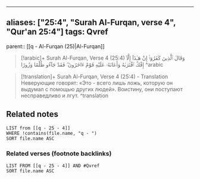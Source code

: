 
---
aliases: ["25:4", "Surah Al-Furqan, verse 4", "Qur'an 25:4"]
tags: Qvref
---

parent:: [[q - Al-Furqan (25)|Al-Furqan]]

> [!arabic]+ Surah Al-Furqan, Verse 4 (25:4)
> <span class="quran-arabic">وَقَالَ ٱلَّذِينَ كَفَرُوٓا۟ إِنْ هَـٰذَآ إِلَّآ إِفْكٌ ٱفْتَرَىٰهُ وَأَعَانَهُۥ عَلَيْهِ قَوْمٌ ءَاخَرُونَ ۖ فَقَدْ جَآءُو ظُلْمًا وَزُورًا</span>
^arabic

> [!translation]+ Surah Al-Furqan, Verse 4 (25:4) - Translation
> Неверующие говорят: «Это - всего лишь ложь, которую он выдумал с помощью других людей». Воистину, они поступают несправедливо и лгут.
^translation



## Related notes
```dataview
LIST from [[q - 25 - 4]]
WHERE !contains(file.name, "q - ")
SORT file.name ASC
```

### Related verses (footnote backlinks)
```dataview
LIST FROM [[q - 25 - 4]] AND #Qvref
SORT file.name ASC
```

